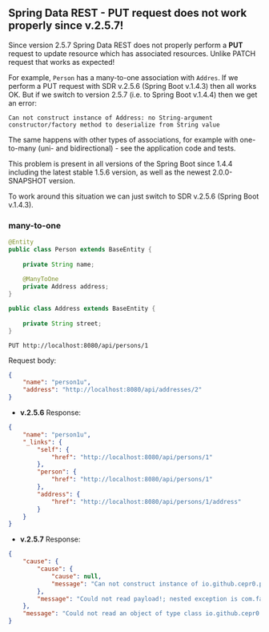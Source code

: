 ## Spring Data REST - PUT request does not work properly since v.2.5.7!

Since version 2.5.7 Spring Data REST does not properly perform a **PUT** request
to update resource which has associated resources. Unlike PATCH request that works as expected!

For example, `Person` has a many-to-one association with `Addres`. If we perform
a PUT request with SDR v.2.5.6 (Spring Boot v.1.4.3) then all works OK. But if we switch
to version 2.5.7 (i.e. to Spring Boot v.1.4.4) then we get an error:

```Can not construct instance of Address: no String-argument constructor/factory method to deserialize from String value```

The same happens with other types of associations, for example with one-to-many (uni- and bidirectional) - 
see the application code and tests.

This problem is present in all versions of the Spring Boot since 1.4.4 including the latest stable 1.5.6 version, 
as well as the newest 2.0.0-SNAPSHOT version.

To work around this situation we can just switch to SDR v.2.5.6 (Spring Boot v.1.4.3).

### many-to-one

```java
@Entity
public class Person extends BaseEntity {
    
    private String name;
    
    @ManyToOne
    private Address address;
}

public class Address extends BaseEntity {
    
    private String street;
}
```
    PUT http://localhost:8080/api/persons/1

Request body:
```json
{
	"name": "person1u",
	"address": "http://localhost:8080/api/addresses/2"
}
```
- **v.2.5.6** Response:

```json
{
    "name": "person1u",
    "_links": {
        "self": {
            "href": "http://localhost:8080/api/persons/1"
        },
        "person": {
            "href": "http://localhost:8080/api/persons/1"
        },
        "address": {
            "href": "http://localhost:8080/api/persons/1/address"
        }
    }
}
``` 

- **v.2.5.7** Response:

```json
{
    "cause": {
        "cause": {
            "cause": null,
            "message": "Can not construct instance of io.github.cepr0.putissue.manytoone.Address: no String-argument constructor/factory method to deserialize from String value ('http://localhost:8080/api/addresses/2')\n at [Source: N/A; line: -1, column: -1] (through reference chain: io.github.cepr0.putissue.manytoone.Person[\"address\"])"
        },
        "message": "Could not read payload!; nested exception is com.fasterxml.jackson.databind.JsonMappingException: Can not construct instance of io.github.cepr0.putissue.manytoone.Address: no String-argument constructor/factory method to deserialize from String value ('http://localhost:8080/api/addresses/2')\n at [Source: N/A; line: -1, column: -1] (through reference chain: io.github.cepr0.putissue.manytoone.Person[\"address\"])"
    },
    "message": "Could not read an object of type class io.github.cepr0.putissue.manytoone.Person from the request!; nested exception is org.springframework.http.converter.HttpMessageNotReadableException: Could not read payload!; nested exception is com.fasterxml.jackson.databind.JsonMappingException: Can not construct instance of io.github.cepr0.putissue.manytoone.Address: no String-argument constructor/factory method to deserialize from String value ('http://localhost:8080/api/addresses/2')\n at [Source: N/A; line: -1, column: -1] (through reference chain: io.github.cepr0.putissue.manytoone.Person[\"address\"])"
}
```